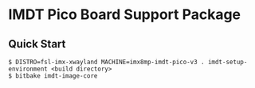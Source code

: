# IMDT Pico Board Support Package

## Quick Start

```
$ DISTRO=fsl-imx-xwayland MACHINE=imx8mp-imdt-pico-v3 . imdt-setup-environment <build directory>
$ bitbake imdt-image-core
```
